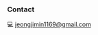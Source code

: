 <!--
### "일상에서 겪는 불편함을 개발로 해결하자!"

<br/>
일상의 불편함을 해결하기 위해 프로그래밍공부를 시작했고, <br/>
여전히 '불편함해소'라는 키워드가 여전히 다음step을 제시해주곤합니다.<br/>
문제를 해결하는데 프로그래밍만큼 적합한 일이 또 있을까요?

### 저는,
🤔 보다 편리한 프로그램을 개발하기 위해 노력합니다. <br/>
🤔 데이터를 구조적으로 관리하고 데이터가 이동할 물길을 만들때 희열을 느낍니다.<br/>
🤔 고통(개발)끝에 솟아나는 엔돌핀, 함께해요!
-->
### Contact
💻 jeongjimin1169@gmail.com

<!--
**Hijiji/Hijiji** is a ✨ _special_ ✨ repository because its `README.md` (this file) appears on your GitHub profile.

Here are some ideas to get you started:

- 🔭 I’m currently working on ...
- 🌱 I’m currently learning ...
- 👯 I’m looking to collaborate on ...
- 🤔 I’m looking for help with ...
- 💬 Ask me about ...
- 📫 How to reach me: ...
- 😄 Pronouns: ...
- ⚡ Fun fact: ...
-->
